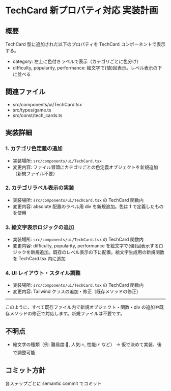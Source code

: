 # TechCard 新プロパティ対応 実装計画

## 概要

TechCard 型に追加された以下のプロパティを TechCard コンポーネントで表示する。

- category: 左上に色付きラベルで表示（カテゴリごとに色分け）
- difficulty, popularity, performance: 絵文字で{値}回表示。レベル表示の下に並べる

## 関連ファイル

- src/components/ui/TechCard.tsx
- src/types/game.ts
- src/const/tech_cards.ts

## 実装詳細

### 1. カテゴリ色定義の追加

- 実装場所: `src/components/ui/TechCard.tsx`
- 変更内容: ファイル冒頭にカテゴリごとの色定義オブジェクトを新規追加（新規ファイル不要）

### 2. カテゴリラベル表示の実装

- 実装場所: `src/components/ui/TechCard.tsx` の TechCard 関数内
- 変更内容: absolute 配置のラベル用 div を新規追加。色は 1 で定義したものを使用

### 3. 絵文字表示ロジックの追加

- 実装場所: `src/components/ui/TechCard.tsx` の TechCard 関数内
- 変更内容: difficulty, popularity, performance を絵文字で{値}回表示するロジックを新規追加。既存のレベル表示の下に配置。絵文字生成用の新規関数を TechCard.tsx 内に追加

### 4. UI レイアウト・スタイル調整

- 実装場所: `src/components/ui/TechCard.tsx` の TechCard 関数内
- 変更内容: Tailwind クラスの追加・修正（既存メソッドの修正）

---

このように、すべて既存ファイル内で新規オブジェクト・関数・div の追加や既存メソッドの修正で対応します。新規ファイルは不要です。

## 不明点

- 絵文字の種類（例: 難易度:🧩, 人気:⭐, 性能:⚡ など）
  → 仮で決めて実装、後で調整可能

## コミット方針

各ステップごとに semantic commit でコミット

